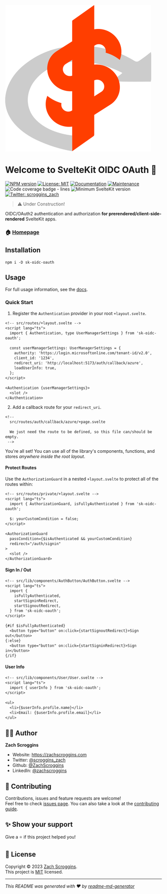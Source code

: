 ![Logo](https://raw.githubusercontent.com/ZachScroggins/sk-oidc-oauth/main/static/sk-oidc-oauth.svg)

# Welcome to SvelteKit OIDC OAuth 👋

[![NPM version](https://badgen.net/npm/v/sk-oidc-oauth)](https://www.npmjs.com/package/sk-oidc-oauth)
[![License: MIT](https://img.shields.io/github/license/ZachScroggins/sk-oidc-oauth)](https://github.com/ZachScroggins/sk-oidc-oauth/blob/main/LICENSE)
[![Documentation](https://img.shields.io/badge/documentation-yes-brightgreen.svg)](https://sk-oidc-oauth.zachscroggins.com)
[![Maintenance](https://img.shields.io/badge/Maintained%3F-yes-green.svg)](https://github.com/ZachScroggins/sk-oidc-oauth/graphs/commit-activity)
![Code coverage badge - lines](https://gist.githubusercontent.com/ZachScroggins/b8b49faa30e1c89ee7edefe90be9ca6f/raw/lines-badge.svg)
![Minimum SvelteKit version](https://badgen.net/badge/SvelteKit/^1.20.4/ff3e00)
[![Twitter: scroggins_zach](https://img.shields.io/twitter/follow/scroggins_zach.svg?style=social)](https://twitter.com/scroggins_zach)

> ⚠️ Under Construction!

OIDC/OAuth2 authentication and authorization **for prerendered/client-side-rendered** SvelteKit apps.

### 🏠 [Homepage](https://sk-oidc-oauth.zachscroggins.com)

## Installation

```shell
npm i -D sk-oidc-oauth
```

## Usage

For full usage information, see the [docs](https://sk-oidc-oauth.zachscroggins.com).

### Quick Start

1. Register the `Authentication` provider in your root `+layout.svelte`.

```svelte
<!-- src/routes/+layout.svelte -->
<script lang="ts">
  import { Authentication, type UserManagerSettings } from 'sk-oidc-oauth';

  const userManagerSettings: UserManagerSettings = {
    authority: 'https://login.microsoftonline.com/tenant-id/v2.0',
    client_id: '1234',
    redirect_uri: 'http://localhost:5173/auth/callback/azure',
    loadUserInfo: true,
  };
</script>

<Authentication {userManagerSettings}>
  <slot />
</Authentication>
```

2. Add a callback route for your `redirect_uri`.

```svelte
<!-- 
  src/routes/auth/callback/azure/+page.svelte

  We just need the route to be defined, so this file can/should be empty.
 -->
```

You're all set! You can use all of the library's components, functions, and stores _anywhere inside the root layout_.

#### Protect Routes

Use the `AuthorizationGuard` in a nested `+layout.svelte` to protect all of the routes within:

```svelte
<!-- src/routes/private/+layout.svelte -->
<script lang="ts">
  import { AuthorizationGuard, isFullyAuthenticated } from 'sk-oidc-oauth';

  $: yourCustomCondition = false;
</script>

<AuthorizationGuard
  passCondition={$isAuthenticated && yourCustomCondition}
  redirect="/auth/signin"
>
  <slot />
</AuthorizationGuard>
```

#### Sign In / Out

```svelte
<!-- src/lib/components/AuthButton/AuthButton.svelte -->
<script lang="ts">
  import {
    isFullyAuthenticated,
    startSigninRedirect,
    startSignoutRedirect,
  } from 'sk-oidc-oauth';
</script>

{#if $isFullyAuthenticated}
  <button type="button" on:click={startSignoutRedirect}>Sign out</button>
{:else}
  <button type="button" on:click={startSigninRedirect}>Sign in</button>
{/if}
```

#### User Info

```svelte
<!-- src/lib/components/User/User.svelte -->
<script lang="ts">
  import { userInfo } from 'sk-oidc-oauth';
</script>

<ul>
  <li>{$userInfo.profile.name}</li>
  <li>Email: {$userInfo.profile.email}</li>
</ul>
```

## 👨‍💻 Author

**Zach Scroggins**

- Website: https://zachscroggins.com
- Twitter: [@scroggins_zach](https://twitter.com/scroggins_zach)
- Github: [@ZachScroggins](https://github.com/ZachScroggins)
- LinkedIn: [@zachscroggins](https://linkedin.com/in/zachscroggins)

## 🤝 Contributing

Contributions, issues and feature requests are welcome!<br />Feel free to check [issues page](https://github.com/ZachScroggins/sk-oidc-oauth/issues). You can also take a look at the [contributing guide](https://github.com/ZachScroggins/sk-oidc-oauth/blob/main/CONTRIBUTING.md).

## ✨ Show your support

Give a ⭐️ if this project helped you!

## 📝 License

Copyright © 2023 [Zach Scroggins](https://github.com/ZachScroggins).<br />
This project is [MIT](https://github.com/ZachScroggins/sk-oidc-oauth/blob/main/LICENSE) licensed.

---

_This README was generated with ❤️ by [readme-md-generator](https://github.com/kefranabg/readme-md-generator)_
